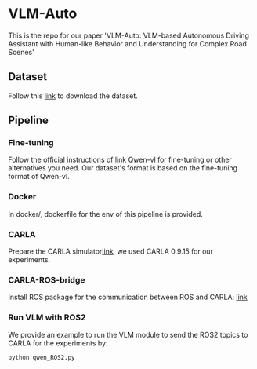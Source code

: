 # VLM-Auto

This is the repo for our paper 'VLM-Auto: VLM-based Autonomous Driving Assistant with Human-like Behavior and Understanding for Complex Road Scenes'

## Dataset
Follow this [link](https://pan.baidu.com/s/19ejR9HIJDpL6kwKQ9f7dPg?pwd=rdkd) to download the dataset.


## Pipeline

### Fine-tuning
Follow the official instructions of [link](https://github.com/QwenLM/Qwen-VL/blob/master/finetune.py) Qwen-vl for fine-tuning or other alternatives you need. Our dataset's format is based on the fine-tuning format of Qwen-vl.

### Docker
In docker/, dockerfile for the env of this pipeline is provided.

### CARLA
Prepare the CARLA simulator[link](https://github.com/carla-simulator/carla), we used CARLA 0.9.15 for our experiments.

### CARLA-ROS-bridge
Install ROS package for the communication between ROS and CARLA: [link](https://github.com/carla-simulator/ros-bridge)

### Run VLM with ROS2
We provide an example to run the VLM module to send the ROS2 topics to CARLA for the experiments by:
```
python qwen_ROS2.py
```




